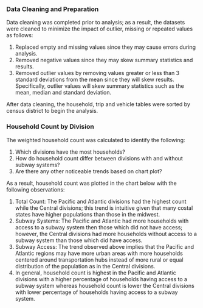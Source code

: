 ### Data Cleaning and Preparation

Data cleaning was completed prior to analysis; as a result, the datasets were cleaned to minimize the impact of outlier, missing or repeated values as follows:

1. Replaced empty and missing values since they may cause errors during analysis.
2. Removed negative values since they may skew summary statistics and results.
3. Removed outlier values by removing values greater or less than 3 standard deviations from the mean since they will skew results. Specifically, outlier values will skew summary statistics such as the mean, median and standard deviation.

After data cleaning, the household, trip and vehicle tables were sorted by census district to begin the analysis.

### Household Count by Division

The weighted household count was calculated to identify the following:

1. Which divisions have the most households?
2. How do household count differ between divisions with and without subway systems?
3. Are there any other noticeable trends based on chart plot?

As a result, household count was plotted in the chart below with the following observations:

1. Total Count: The Pacific and Atlantic divisions had the highest count while the Central divisions; this trend is intuitive given that many costal states have higher populations than those in the midwest.
2. Subway Systems: The Pacific and Atlantic had more households with access to a subway system then those which did not have access; however, the Central divisions had more households without access to a subway system than those which did have access.
3. Subway Access: The trend observed above implies that the Pacific and Atlantic regions may have more urban areas with more households centered around transportation hubs instead of more rural or equal distribution of the population as in the Central divisions.
4. In general, household count is highest in the Pacific and Atlantic divisions with a higher percentage of households having access to a subway system whereas household count is lower the Central divisions with lower percentage of households having access to a subway system.
